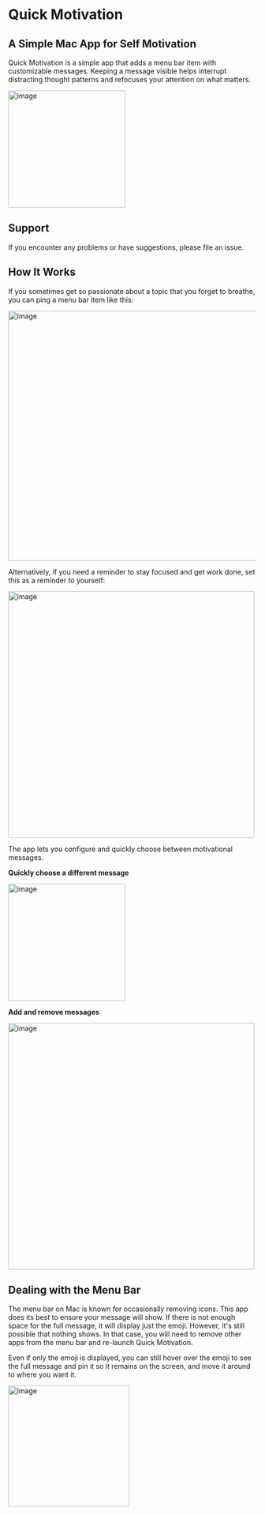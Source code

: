 # Quick Motivation
## A Simple Mac App for Self Motivation

Quick Motivation is a simple app that adds a menu bar item with customizable messages. Keeping a message visible helps interrupt distracting thought patterns and refocuses your attention on what matters.

[<img width="237" alt="image" src="https://github.com/user-attachments/assets/a5cc84aa-dd31-4cec-abd5-d369184fe277" />](https://apps.apple.com/us/app/quick-motivation/id6741396236)


## Support
If you encounter any problems or have suggestions, please file an issue.

## How It Works
If you sometimes get so passionate about a topic that you forget to breathe, you can ping a menu bar item like this:

<img width="506" alt="image" src="https://github.com/user-attachments/assets/49b465ab-08a7-4699-b6e0-1e203249a99a" />

Alternatively, if you need a reminder to stay focused and get work done, set this as a reminder to yourself:

<img width="499" alt="image" src="https://github.com/user-attachments/assets/d4e55737-d506-4986-a3fc-c223cefacb6d" />


The app lets you configure and quickly choose between motivational messages.

**Quickly choose a different message**<br />

<img width="237" alt="image" src="https://github.com/user-attachments/assets/1f4b7041-56c4-4b81-be9d-de34cba2e50a" />


**Add and remove messages**<br />

<img width="499" alt="image" src="https://github.com/user-attachments/assets/d9396ec6-85e5-44a9-9317-334a88e3341d" />


## Dealing with the Menu Bar
The menu bar on Mac is known for occasionally removing icons. This app does its best to ensure your message will show. If there is not enough space for the full message, it will display just the emoji. However, it's still possible that nothing shows. In that case, you will need to remove other apps from the menu bar and re-launch Quick Motivation.

Even if only the emoji is displayed, you can still hover over the emoji to see the full message and pin it so it remains on the screen, and move it around to where you want it.

<img width="245" alt="image" src="https://github.com/user-attachments/assets/3712fe95-9f87-43e3-b3ed-86407d253191" />
